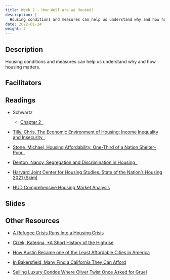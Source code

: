 ```yaml
---
title: Week 2 - How Well are we Housed?
description: |
  Housing conditions and measures can help us understand why and how housing matters.
date: 2022-01-24
weight: 2
---
```

## Description

Housing conditions and measures can help us understand why and how housing matters.

## Facilitators
## Readings

* Schwartz

  - [Chapter 2 &nbsp;<i class="fas fa-cloud-download-alt"></i>](https://uofi.box.com/s/jlss0xfnnu4gbwb4horrwsfai6x7bz6c)

* [Tilly, Chris, The Economic Environment of Housing: Income Inequality and Insecurity &nbsp;<i class="fas fa-cloud-download-alt"></i>](https://uofi.box.com/s/2twdfaqws80d931ctuum5unpamro85f3)

* [Stone, Michael, Housing Affordability: One-Third of a Nation Shelter-Poor &nbsp;<i class="fas fa-cloud-download-alt"></i>](https://uofi.box.com/s/9864gdco1l0i0ws9elv2ed06dzr92jow)

* [Denton, Nancy, Segregation and Discrimination in Housing &nbsp;<i class="fas fa-cloud-download-alt"></i>](https://uofi.box.com/s/638dzre8mo5sxwsj9t8jbg9ztpt0v73c)

* [Harvard Joint Center for Housing Studies, State of the Nation’s Housing 2021 (Skim)](https://www.jchs.harvard.edu/sites/default/files/reports/files/Harvard_JCHS_State_Nations_Housing_2021.pdf)

* [HUD Comprehensive Housing Market Analysis](https://www.huduser.gov/portal/publications/pdf/ChampaignIL-comp-17.pdf)

## Slides
## Other Resources

* [A Refugee Crisis Runs Into a Housing Crisis](https://www.nytimes.com/2021/12/15/us/afghan-refugees-housing.html)

* [Cizek, Katerina, *A Short History of the Highrise](https://www.nytimes.com/video/opinion/100000002465058/a-short-history-of-the-highrise-part-1.html?playlistId=100000001150263)

* [How Austin Became one of the Least Affordable Cities in America](https://www.nytimes.com/2021/11/27/us/austin-texas-unaffordable-city.html)

* [In Bakersfield, Many Find a California They Can Afford](https://www.nytimes.com/2021/12/11/us/california-housing-bakersfield.html)

* [Selling Luxury Condos Where Oliver Twist Once Asked for Gruel](https://www.nytimes.com/2021/12/23/business/dickens-condos-oliver-twist-workhouse.html?campaign_id=61&emc=edit_ts_20211223&instance_id=48588&nl=the-great-read&regi_id=70210024&segment_id=77801&te=1&user_id=9f9ec940111719362bb03c71463df3a8)